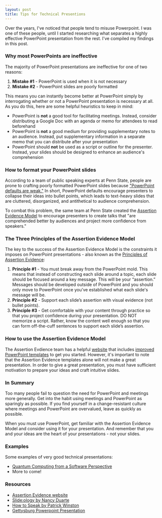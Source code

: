 ```yaml
---
layout: post
title: Tips for Technical Presentions
---
```


Over the years, I've noticed that people tend to misuse Powerpoint. I was one
of these people, until I started researching what separates a highly
effective PowerPoint presentation from the rest. I've compiled my 
findings in this post.

### Why most PowerPoints are ineffective

The majority of PowerPoint presentations are ineffective for one of two reasons:
1. **Mistake #1** - PowerPoint is used when it is not necessary
2. **Mistake #2** - PowerPoint slides are poorly formatted

This means you can instantly become better at PowerPoint simply by interrogating whether or 
not a PowerPoint presentation is necessary at all. As you do this, here are some 
helpful heuristics to keep in mind:
* PowerPoint is **not** a good tool for facilitating meetings. Instead, consider
distributing a Google Doc with an agenda or memo for attendees to read beforehand
* PowerPoint is **not** a good medium for providing supplementary notes to an 
audience. Instead, put supplementary information in a separate memo that you can
distribute after your presentation
* PowerPoint should **not** be used as a script or outline for the presenter. Instead, 
your slides should be designed to enhance an audience's comprehension

### How to format your PowerPoint slides

According to a team of public speaking experts at Penn State, people are prone 
to crafting poorly formatted PowerPoint slides because 
["PowerPoint defaults are weak."](https://vimeo.com/385725081) 
In short, PowerPoint defaults encourage presenters to collapse their ideas
into bullet points, which leads to text-heavy slides that are cluttered, 
disorganized, and antithetical to audience comprehension.  

To combat this problem, the same team at Penn State created the [Assertion
Evidence Model](https://www.assertion-evidence.com/) to encourage presenters to 
create talks that "are comprehended better by audiences and project more 
confidence from speakers."

### The Three Principles of the Assertion Evidence Model

The key to the success of the Assertion Evidence Model is the constraints it
imposes on PowerPoint presentations - also known as the [Principles of 
Assertion Evidence](https://www.assertion-evidence.com/principles.html):

1. **Principle #1** - You must break away from the PowerPoint mold. This means
that instead of constructing each slide around a topic, each slide should be 
focused around a key message. This will be your “assertion.” Messages should 
be developed outside of PowerPoint and you should only move to 
PowerPoint once you’ve established what each slide's message will be. 
2. **Principle #2** - Support each slide’s assertion with visual evidence (not bullet points). 
3. **Principle #3** - Get comfortable with your content through practice so that 
you project confidence during your presentation. DO NOT memorize a script. 
Rather, know the content well enough so that you can form off-the-cuff sentences 
to support each slide’s assertion. 

### How to use the Assertion Evidence Model

The Assertion Evdience team has a helpful [website](https://www.assertion-evidence.com/) 
that includes [improved PowerPoint templates](https://www.assertion-evidence.com/templates.html) 
to get you started. However, it's important to note that the Assertion Evidence 
templates alone will not make a great presentation. In order to give a great 
presentation, you must have sufficient motivation to prepare your ideas and
craft intuitive slides.

### In Summary

Too many people fail to question the need for PowerPoint and
meetings more generally. Get into the habit using meetings and PowerPoint as
sparingly as possible. If you find yourself in a change-resistant culture 
where meetings and PowerPoint are overvalued, leave as quickly as possible.  

When you must use PowerPoint, get familiar with the Assertion Evidence Model 
and consider using it for your presentation. And remember that you and your ideas
are the heart of your presentations - not your slides.

### Examples

Some examples of very good technical presentations:
* [Quantum Computing from a Software Perspective](https://www.youtube.com/watch?v=wSTxiJduCMo)
* More to come!

### Resources

* [Assertion Evidence website](https://www.assertion-evidence.com/)
* [Slide:ology by Nancy Duarte](https://www.duarte.com/resources/books/slideology/)
* [How to Speak by Patrick Winston](https://www.youtube.com/watch?v=Unzc731iCUY)
* [Gettysburg Powerpoint Presentation](https://norvig.com/Gettysburg/making.html)